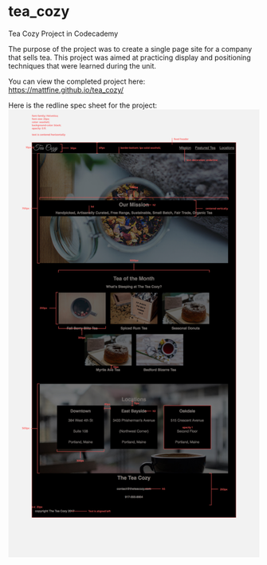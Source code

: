 # tea_cozy
Tea Cozy Project in Codecademy

The purpose of the project was to create a single page site for a company that sells tea. This project was aimed at practicing display and positioning techniques that were learned during the unit.  

You can view the completed project here: https://mattfine.github.io/tea_cozy/ 

Here is the redline spec sheet for the project:
![Alt text](resources/images/img-tea-cozy-redline.jpg?raw=true "Redline Spec Sheet")
